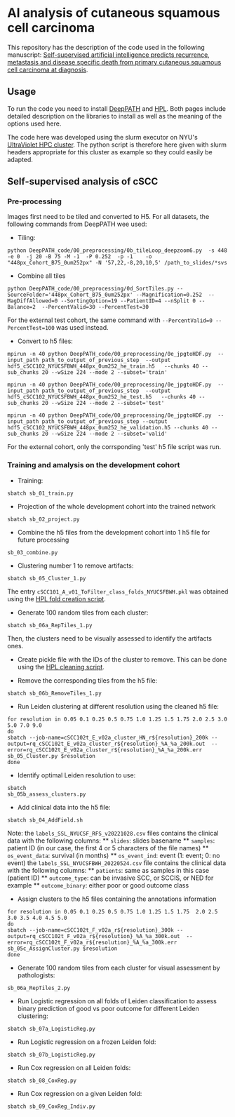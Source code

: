 # AI analysis of cutaneous squamous cell carcinoma


This repository has the description of the code used in the following manuscript:
[Self-supervised artificial intelligence predicts recurrence, metastasis and disease specific death from primary cutaneous squamous cell carcinoma at diagnosis](https://www.researchsquare.com/article/rs-3607399/v1).


## Usage
To run the code you need to install [DeepPATH](https://github.com/ncoudray/DeepPATH) and [HPL](https://github.com/AdalbertoCq/Histomorphological-Phenotype-Learning). Both pages include detailed description on the libraries to install as well as the meaning of the options used here.


The code here was developed using the slurm executor on NYU's [UltraViolet HPC cluster](https://med.nyu.edu/research/scientific-cores-shared-resources/high-performance-computing-core). The python script is therefore here given with slurm headers appropriate for this cluster as example so they could easily be adapted.  

## Self-supervised analysis of cSCC
### Pre-processing

Images first need to be tiled and converted to H5. For all datasets, the following commands from DeepPATH wee used:
* Tiling:
```shell
python DeepPATH_code/00_preprocessing/0b_tileLoop_deepzoom6.py  -s 448 -e 0  -j 20 -B 75 -M -1  -P 0.252  -p -1    -o "448px_Cohort_B75_0um252px" -N '57,22,-8,20,10,5' /path_to_slides/*svs
```

* Combine all tiles 
```shell
python DeepPATH_code/00_preprocessing/0d_SortTiles.py --SourceFolder='448px_Cohort_B75_0um252px' --Magnification=0.252  --MagDiffAllowed=0 --SortingOption=19 --PatientID=4 --nSplit 0 --Balance=2  --PercentValid=30 --PercentTest=30
```

For the external test cohort, the same command with `--PercentValid=0 --PercentTest=100` was used instead.

* Convert to h5 files:
```shell
mpirun -n 40 python DeepPATH_code/00_preprocessing/0e_jpgtoHDF.py  --input_path path_to_output_of_previous_step  --output hdf5_cSCC102_NYUCSFBWH_448px_0um252_he_train.h5   --chunks 40 --sub_chunks 20 --wSize 224 --mode 2 --subset='train'

mpirun -n 40 python DeepPATH_code/00_preprocessing/0e_jpgtoHDF.py  --input_path path_to_output_of_previous_step  --output hdf5_cSCC102_NYUCSFBWH_448px_0um252_he_test.h5   --chunks 40 --sub_chunks 20 --wSize 224 --mode 2 --subset='test'

mpirun -n 40 python DeepPATH_code/00_preprocessing/0e_jpgtoHDF.py  --input_path path_to_output_of_previous_step --output hdf5_cSCC102_NYUCSFBWH_448px_0um252_he_validation.h5 --chunks 40 --sub_chunks 20 --wSize 224 --mode 2 --subset='valid'

```
For the external cohort, only the corrsponding 'test' h5 file script was run.


### Training and amalysis on the development cohort
* Training:
```shell
sbatch sb_01_train.py
```

* Projection of the whole development cohort into the trained network
```shell
sbatch sb_02_project.py
```

* Combine the h5 files from the development cohort into 1 h5 file for future processing
```shell
sb_03_combine.py
``` 


* Clustering number 1 to remove artifacts:
```shell
sbatch sb_05_Cluster_1.py
```

The entry `cSCC101_A_v01_ToFilter_class_folds_NYUCSFBWH.pkl` was obtained using the [HPL fold creation script](https://github.com/AdalbertoCq/Histomorphological-Phenotype-Learning/tree/master/utilities/fold_creation). 

* Generate 100 random tiles from each cluster:
```shell
sbatch sb_06a_RepTiles_1.py
``` 

Then, the clusters need to be visually assessed to identify the artifacts ones. 

* Create pickle file with the IDs of the cluster to remove.
This can be done using the [HPL cleaning script](https://github.com/AdalbertoCq/Histomorphological-Phenotype-Learning/tree/master/utilities/tile_cleaning).

* Remove the corresponding tiles from the h5 file:
```shell
sbatch sb_06b_RemoveTiles_1.py
```

* Run Leiden clustering at different resolution using the cleaned h5 file:
```shell
for resolution in 0.05 0.1 0.25 0.5 0.75 1.0 1.25 1.5 1.75 2.0 2.5 3.0 5.0 7.0 9.0
do 
sbatch --job-name=cSCC102t_E_v02a_cluster_HN_r${resolution}_200k --output=rq_cSCC102t_E_v02a_cluster_r${resolution}_%A_%a_200k.out  --error=rq_cSCC102t_E_v02a_cluster_r${resolution}_%A_%a_200k.err sb_05_Cluster.py $resolution 
done
```

* Identify optimal Leiden resolution to use:
```shell
sbatch
sb_05b_assess_clusters.py
```


* Add clinical data into the h5 file:
```shell
sbatch sb_04_AddField.sh
```

Note: the  `labels_SSL_NYUCSF_RFS_v20221028.csv` files contains the clinical data with the following columns:
** `slides`: slides basename
** `samples`: patient ID (in our case, the first 4 or 5 characters of the file names)
** `os_event_data`: survival (in months)
** `os_event_ind`: event (1: event; 0: no event)
the `labels_SSL_NYUCSFBWH_20220524.csv` file contains the clinical data with the following columns:
** `patients`: same as samples in this case (patient ID)
** `outcome_type`: can be invasive SCC, or SCCIS, or NED for example
** `outcome_binary`: either poor or good outcome class


 
* Assign clusters to the h5 files containing the annotations information
```shell
for resolution in 0.05 0.1 0.25 0.5 0.75 1.0 1.25 1.5 1.75  2.0 2.5 3.0 3.5 4.0 4.5 5.0
do 
sbatch --job-name=cSCC102t_F_v02a_r${resolution}_300k --output=rq_cSCC102t_F_v02a_r${resolution}_%A_%a_300k.out  --error=rq_cSCC102t_F_v02a_r${resolution}_%A_%a_300k.err sb_05c_AssignCluster.py $resolution
done
```
 
* Generate 100 random tiles from each cluster for visual assessment by pathologists:
```shell
sb_06a_RepTiles_2.py
```

* Run Logistic regression on all folds of Leiden classification  to assess binary prediction of good vs poor outcome for different Leiden clustering:
```shell
sbatch sb_07a_LogisticReg.py
```

* Run Logistic regression on a frozen Leiden fold:
```shell
sbatch sb_07b_LogisticReg.py
```

* Run Cox regression on all Leiden folds:
```shell
sbatch sb_08_CoxReg.py
```

* Run Cox regression on a given Leiden fold:
```shell
sbatch sb_09_CoxReg_Indiv.py
```




